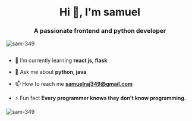 <h1 align="center">Hi 👋, I'm samuel</h1>
<h3 align="center">A passionate frontend and python  developer </h3>

<p align="left"> <img src="https://komarev.com/ghpvc/?username=sam-349&label=Profile%20views&color=0e75b6&style=flat" alt="sam-349" /> </p>

<p align="left"> <a href="https://twitter.com/" target="blank"><img src="https://img.shields.io/twitter/follow/?logo=twitter&style=for-the-badge" alt="" /></a> </p>

- 🌱 I’m currently learning **react js, flask**

- 💬 Ask me about **python, java**

- 📫 How to reach me **samuelraj349@gmail.com**

- ⚡ Fun fact **Every programmer knows they don't know programming.**





<p><img align="left" src="https://github-readme-stats.vercel.app/api/top-langs?username=sam-349&show_icons=true&locale=en&layout=compact" alt="sam-349" /></p>
